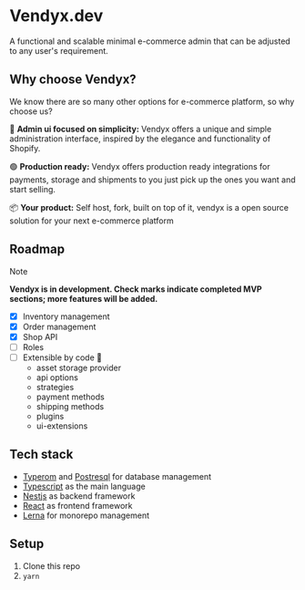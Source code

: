 # Vendyx.dev

A functional and scalable minimal e-commerce admin that can be adjusted to any user's requirement.

## Why choose Vendyx?

We know there are so many other options for e-commerce platform, so why choose us?

🎨 **Admin ui focused on simplicity:** Vendyx offers a unique and simple administration interface, inspired by the elegance and functionality of Shopify.

🟢 **Production ready:** Vendyx offers production ready integrations for payments, storage and shipments to you just pick up the ones you want and start selling.

📦 **Your product:** Self host, fork, built on top of it, vendyx is a open source solution for your next e-commerce platform

## Roadmap
> [!NOTE]
> **Vendyx is in development. Check marks indicate completed MVP sections; more features will be added.**

- [x] Inventory management
- [x] Order management
- [x] Shop API
- [ ] Roles
- [ ] Extensible by code 🚧
  - asset storage provider
  - api options
  - strategies
  - payment methods
  - shipping methods
  - plugins
  - ui-extensions

## Tech stack

- [Typerom](https://typeorm.io/) and [Postresql](https://postgresql.org/) for database management
- [Typescript](https://www.typescriptlang.org/) as the main language
- [Nestjs](https://nestjs.com/) as backend framework
- [React](https://react.dev/) as frontend framework
- [Lerna](https://lerna.js.org/) for monorepo management

## Setup

1. Clone this repo
2. `yarn`
